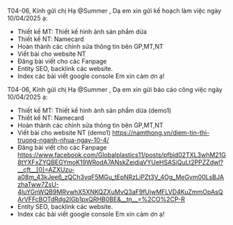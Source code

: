 T04-06,
Kính gửi chị Hạ @Summer  ,
Dạ em xin gửi kế hoạch làm việc ngày 10/04/2025 ạ:
- Thiết kế MT: Thiết kế hình ảnh sản phẩm dừa
- Thiết kế NT: Namecard
- Hoàn thành các chỉnh sửa thông tin bên GP,MT,NT
- Viết bài cho website NT
- Đăng bài viết cho các Fanpage
- Entity SEO, backlink các website.
- Index các bài viết google console
Em xin cảm ơn ạ!


T04-06,
Kính gửi chị Hạ @Summer  ,
Dạ em xin gửi báo cáo công việc ngày 10/04/2025 ạ:
- Thiết kế MT: Thiết kế hình ảnh sản phẩm dừa (demo1)
- Thiết kế NT: Namecard
- Hoàn thành các chỉnh sửa thông tin bên GP,MT,NT
- Viết bài cho website NT (demo1)
https://namthong.vn/diem-tin-thi-truong-nganh-nhua-ngay-10-4/
- Đăng bài viết cho các Fanpage
https://www.facebook.com/Globalplastics11/posts/pfbid02TXL3whM21G8tYXFxZYQBEGYmoK19WRodA7ANskZeidiaVYUeHSASiQuLt2PPZZdwl?__cft__[0]=AZXUzu-a08m_43kJee6_zQCh3yqF5MGu_tEpNRzLiPZt3V_4Og_MeGvm00LsBJAzhaTww7ZsU-4IuYGnWQB9MRvwhX5XNKQZXuMvQ3aF9fUjwMFLVD4KuZmmOpAsQArVFFcBOTdRdg2IGb1pxQRHB0BE&__tn__=%2CO%2CP-R
- Entity SEO, backlink các website.
- Index các bài viết google console
Em xin cảm ơn ạ!